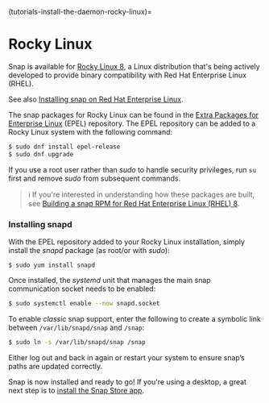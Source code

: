 (tutorials-install-the-daemon-rocky-linux)=
# Rocky Linux

Snap is available for [Rocky Linux 8](https://rockylinux.org/), a Linux distribution that's being actively developed to provide binary compatibility with Red Hat Enterprise Linux (RHEL).

See also [Installing snap on Red Hat Enterprise Linux](/).

The snap packages for Rocky Linux can be found in the [Extra Packages for Enterprise Linux](https://fedoraproject.org/wiki/EPEL) (EPEL) repository.  The EPEL repository can be added to a Rocky Linux system with the following command:

```bash
$ sudo dnf install epel-release
$ sudo dnf upgrade
```

If you use a root user rather than _sudo_ to handle security privileges, run `su` first and remove _sudo_ from subsequent commands.

 > :information_source: If you're interested in understanding how these packages are built, see  [Building a snap RPM for Red Hat Enterprise Linux (RHEL) 8](/).

### Installing snapd

With the EPEL repository added to your Rocky Linux installation, simply install the *snapd* package (as root/or with _sudo_):

```no-highlight
$ sudo yum install snapd
```

Once installed, the *systemd* unit that manages the main snap communication socket needs to be enabled:

```bash
$ sudo systemctl enable --now snapd.socket
```

To enable *classic* snap support, enter the following to create a symbolic link between `/var/lib/snapd/snap` and `/snap`:

```bash
$ sudo ln -s /var/lib/snapd/snap /snap
```

Either log out and back in again or restart your system to ensure snap’s paths are updated correctly.

Snap is now installed and ready to go!  If you're using a desktop, a great next step is to [install the Snap Store app](/).

